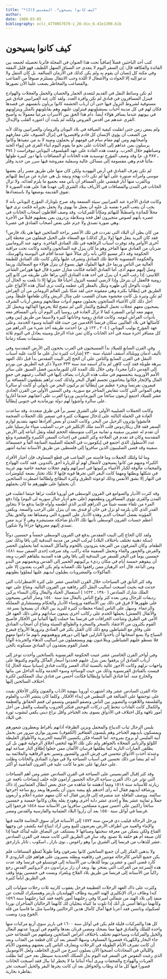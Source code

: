 ```yaml
---
title: "*كيف كانوا يسيحون*. المقتبس 3(2)"
author: 
date: 1908-03-05
bibliography: oclc_4770057679-i_26-div_6.d1e1390.bib
---
```




#  كيف كانوا يسيحون 


 كتب  أحد  الباحثين فصلاً إضافياًُ تحت هذا العنوان في المجلة فآثرنا تحصيله لجمعه بين الفائدة والفكاهة قال: إن السفر اليوم لا يتعدى حد السباق السهل اللطيف فهو قليل النفقة وفي مكنة كل إنسان أن يقوم به ولم يكن كذلك في الأزمان السالفة. بل كان التنقل ولا تدعو إليه إلا الحوادث والأشغال لا اللذة وحب الانتقال يستلزم صنوفاً من المتاعب والمصاعب والمخاطر يصعب علينا الآن تصورها. 

 لم تكن وسائط النقل في القديم لتتعدى الحمار والحصان والجمل والعجلات والهوادج فينزل المسافرون في فنادق لم تكن وافرة العدد. ولقد كان عند العبرانيين فنادق غير مستوفية لشروط النزول فيها حتى أن أرباب الحشمة كانوا يربأون بأنفسهم عن قصدها فكان لهم في كل مدينة أحباب يستقبلونهم فينزلون عليهم وهم يقابلونهم بالمثل وينزلونهم في بيوتهم عندما يسافر هؤلاء أيضاً. دام هذا الحق بين الأسرات مرعياً معمولاً به وأصبح القرى عندهم من أقدس الفروض ولكنه لم يلبث أن اعتوره القلب والإبدال. 

 ولم يمض زمن حتى انقلبت كيفية الضيافة في بلاد اليونان والرومان والعبرانيين وذلك لأنه من الصعب أن يؤوي الإنسان كل قادم واقتصروا في إنزال الضيوف على معارفهم وأصحابهم ومن لهم مقام سام في قومهم أو يحملون وصية لا بد من تنفيذها وكانوا يرسلون بمن عداهم إلى الخانات على نحو ما يقوم اليوم أبناء القرى في إيواء الجند وضباطهم خلال الحرب. وعمت هذه العادة على عهد الفيلسوف اليوناني تيوفراست (  ٣٧٤  ـ  ٣٨٧  ق. م) وقد وصف المؤرخ توسيديد هذه الخانات أو المضافات بأنها دور كبيرة طولها مائتا قدم وهي مقسومة إلى مساكن عالية وسفلية مفروشة فيها سرر من حديد وقلز. 

 لم تكن تعرف الفنادق في أرض اليهودية ولكن كان منها على طريق مصر رأى بعضها موسى وامرأته صنورة على أنها لم تكن ذات بهجة ونيقة بل هي عبارة عن مرابط للبهائم وبالقرب منها آبار فيقضي على المسافر أن يأتي معه بجميع ما يلزم لغذائه. ولا تزال الخانات في المدن والمضافات في الأرياف ببلاد الشرق إلى عهدنا هذا على هذه الصورة لا تفوق القديمة بوضعها ولا باستعدادها. 

 وكانت فنادق الأجرة عند العبرانيين سيئة السمعة وقد صرح بلوتارك المؤرخ اليوناني بأنه لا يجب أن يتعب المرء نفسه بل عليه أن يعمل ما يهوى ولا يحفل بجيرانه فكنت ترى   فيها محلاً للمائدة واصطبلاً للبهائم ومكاناً للمركبات. وقد وصف أفلاطون أصحاب   الخانات في عصره بأنهم لصوص متجبرون أهل قحة وسلاطة يزدرون بمن يعطيهم قليلاً من الأجرة وهي صورة تصدق ولا جرم على بعض أصحاب الفنادق في عصرنا. 

 من كان يظن أن البلاد التي تفردت في تلك الأعصر براحة السائحين فيها هي بلاد فارس؟ فقد كان البريد ينقل فيها (ولا يزال كذلك) مع السعاة على الخيل فينقلون من محطة إلى أخرى الأوامر وقد توفرت أسباب الرفاهية في تلك الفنادق الفاخرة. وعهد عند الرومانيين ضربان من الفنادق منها الفاخر وهو ما كان ينزل فيه السائحون والجند وكانت تحت مراقبة الحكومة وقد ذكر مسيو كالي بأنه رأى مثالاً عنها عندما أقام في البوسنة والهرسك. والحكومة النمسوية تلاحظ تلك الفنادق وتشرف عليها ولكن كانت تلك الفنادق للطبقة العالية من الناس وربما حل فيها الملوك فهل يسوغ أن ينزل هؤلاء مع الصعاليك وربما وصل إليهم منهم أذى. أما الفنادق العامة فكانت منازل حقيرة قال فيها هوراس الشاعر اللاتيني: إذا رغب المرء أن ينزل في  أحد  هذه الفنادق التي يراها على طريقه من كابو إلى رومية فالعقل أن يترجل وإذا لارضي لنفسه النزول أحياناً فلا ينزلها إلا ذا بلغت به الحال أن تلوث بالوحل إلى ظهره وتبلل بالمطر إلى عظمه وكنت ترى أمثال هذه الأكواخ على الطريق في إيطاليا بكثرة وهي ممقوتة حتى لقد شكا بلين العالم الروماني من أن الفراش لم تكن وثيرة بل كانت محشوة بعيدان القصب على مثال الريش وكان طعامها غليظاً. ومن أجل ذلك كان الأغنياء السائحون يحملون معهم أدوات مطابخهم وبعض أرباب الشرف يصحبون معهم عجلات تحمل البطيخ والثمار التي لم تنضج لئلا يحرموا الفاكهة ويحمل كل منهم معه أواني السفرة كما لا تزال العادة في روسيا إلى اليوم أن يأتي المسافر معه بأدوات الفراش لنومه. وكانت فنادق رومية وخاناتها كثيرة ولاسيما من طريق إبين وهي كأمثالها في بلاد الغاليين سكان فرنسا الأقدمين من حيث قلة العناية وسوء الخدمة. وعلى عهد المؤرخ بوليب اليوناني (  ٢٠٤  ـ  ١٢٢  ق. م) أحدثت طريقة أخذ شيء من الدراهم من كل مسافر أجرة مبيته في  أحد  الخانات وكان ثمن غذاء الرجل ومبيته يعادل في اليوم  ثلاثة  سنتيمات بسكة زماننا. 

 وفي القرن السابع للميلاد بدأ المسيحيون في الغرب يحجون إلى الأرض المقدسة وفي   تأليف أدمان وويلبالد أسقف أشتياد سنة  ٧٣٠  إشارات كثيرة تدل على ما كانت عليه أسباب التنقل في القرن السابع والثامن على أن الحج إلى البيت المقدس بدأ قبل ذلك العهد ببرهة طويلة فقد كتب كاهن لم يذكر اسمه منذ سنة  ٣٣٣  جدولاً ذكر فيه الطريق من بوردو إلى القدس ذكراً مجرداً. وفي خلال تلك المدة كان للنورمانديين فضل السبق   على سائر الأمم الأوروبية بتحمسهم في مثلب هذه الزيارات يضاف إليها في الغالب رغبتهم في جمع المال والإتجار فكانوا يتحاشون تجسم أهوال البحر ولذلك كنت تراهم يقطعون المسافة براً فيمرون بفرنسا وبجزء عظيم من إيطاليا ثم يركبون البحر من نابولي أو كايت أو سالرنا وهي المواني التي كانت تتقايض المتاجر مع سورية. وفي السنين الأولى من القرن الحادي  عشر  للميلاد اجتمع  أربعون  سائحاً من النورمانديين وردوا العرب على أعقابهم عندما أغاروا على سالرة وأشؤوا لهم دولة نورماندية في جنوبي إيطاليا. 

 وكانت الحملات الصليبية الأولى على الشرق تسير براً في طرق متعددة. وقد ساعدت العادة في الحملة الثالثة على إدخال تسهيلات كثيرة في تسفير تلك الحملات الضخمة فأنشؤوا يؤثرون الرحيل من البحر. وكانت المدن أو بعض أفرادها تتعهد بتقديم لوازم السفر فقد قال ريكاردوس قلب الأسد ملك الإنكليز في حرب الصليب ميناء مارسيليا على أن تقدم له  عشرين  سفينة و  ثمانية  مراكب متوسطة الحجم لتقله وتقل أتباعه إلى الأرض المقدسة وكان قد تقدم فن الملاحة وكثر التفنن في إحداث السفن الكبيرة والصغيرة وبلغ عدد الأسطول الذي اجتمع في إيكومورت في الحملة الصليبية السابعة ألفاً و  خمسمائة  سفينة وقد قضى الصليبيون الذين سافروا إلى فلسطين من طريق الأستانة  ثمانية  أشهر. 

 وما لنا ولتلك الحملات وما قاسته من المتاعب في قطع المساوف فإن أخبار الأفراد الكبراء ومنهم من كانوا يسيحون لأشغال لهم أو للزيارة أحق بالتدوين. فقد كانت الهوادج والمحفات مألوفة لكبار الأغنياء يركبونها في أسراتهم ولهم عجلات ضخمة خاصة بهم غريبة في شكلها وبطئها ومهما كانت البقر التي تجرها قوية فإنها لا تكاد تجتاز بضعة كيلومترات في النهار إلا بشق الأنفس وذلك لوعوثة الطرق وكثرة البطائح ولطالما اضطرت السائحين أن يحملوا على ظهورهم ما كان يحملهم. 

 وقد كثرت الأديار والصوامع في القرون الوسطى في أوروبا فكنت تراها حيثما انقلبت في   المدن والقرى تؤوي المسافرين وتطعمهم (على نحو أديار جبال سورية لى اليوم) وإذا دفع المرء من تلقاء نفسه شيئاً من الدراهم للدير الذي أطعمه وآواه فإنما يدفع ما لا يتجاوز القدر الذي كان يلزمه لو نزل في خان أو فندق بعد أن ينزل على الرحب والسعة. ويكفي المؤونة بفضل أصحاب الدير وهذه الأديار على الصورة التي وصفناها تعد والحق يقال أعظم حسنات القرون الوسطى تأتيها تلك الأدباؤ ضاحكة مستبشرة وهي لا تريد ممن تسدي إليهم معروفها جزاءاً ولا شكوراً. 

 ولقد كان الحاج إلى البيت المقدس يدفع في القرون الوسطى خمساً و  خمسين  دوكاً   (سكة ذهبية تختلف باختلاف البلاد) ليركب البحر من مدينة البندقية إلى يافا وذلك ثمن الطعام. وكان المترفون من الفرنجة يتزودون باللحوم والمآكل المغذية كما يحملون الحصر والفرش والخمور والماء وتحمل السفينة  مائة  راكب. وقد صرفت  إحدى  السفن سنة  ١٤٨١  خمسين  يوماً في البحر للسفر من البندقية إلى يافا وفي هذه المدينة يتلقاهم العرب وبعد أن يبقوهم  خمسة  أيام في مكان رديء يركبونهم الحمير إلى القدس ويحمونهم من البدو ومن الباعة. قال  أحد  الرهبان ممن رافقوا تلك العصابة ولم يكن العرب يعتدون إلا على المأكولات والمشروبات يطيلون أيديهم عليها ليملؤوا بطونهم. 

 وقد كثر التأنق في السياحات خلال القرن الخامس  عشر  على كثرة الاضطرابات التي حدثت فيه بحيث أصبحت أساليب النقل أكثر رفاهية من القرون التالية. وشاع على عهد الملك شارك السادس (  ١٣٨٠  ـ  ١٤٢٢  ) استعمال الجياد والبغال وكان النساء يركبن رديفات للرجال ومن بعده كثر ولوع الناس بالبغال منذ سنة  ١٥٤٠  وصار الناس يسيحون على ظهورها لا فرق في ذلك بين الأساقفة ورؤساء الأديار والحكام ومستشاري المملكة والزعماء. وسهل على الناس إنشاء محطات كثيرة للبريد بين البلاد أن يسيحوا بسرعة. والأثقال (العفش) يحملها الخدم على ركائب أخرى يتبعون ساداتهم وعلى ذلك العهد قل الأمن في الطرق وشاعت الخرافات في فرنسا بما حملت إليها ألمانيا من الأفكار فأصبح القوم يكثرون من الاعتقاد بالسحر والسحرة والطوالع السيئة وشاع أن أصحاب الفنادق على وفاق مع الشياطين ومع ذلك كان القتل يكثر في الفنادق وتزورها الأرواح فيفزع السياح ولا يسع أصحابها أن يأخذوا النازلين فيها إلى دورهم ويوهمونهم بأنهم ما داموا   معهم فلا تسطو عليهم الشياطين ويتلاعبون بهم ويستعملون من أساليب الدهاء والجربذة ألواناً فصار القوم يعتقدون أن الفنادق مسكونة بالجن. 

 وفي أواخر القرن الخامس  عشر  عنيت الحكومة الفرنسوية بالسائحين وأخذت توعز إلى أرباب الفنادق أن يرفقوا بمن ينزل عليهم فحددوا أسعار المآكل والنوم وكتبوها على واجهات نزلهم وكانت الأجور غالية بالنسبة لذاك العصر وكانت فنادق إسبانيا سيئة الحال إذا قيست بالفنادق الفرنسوية وذلك من حيث الوساخة وسوء الخدمة وكآبة الداخل من بنائها والخارج منه. أما فنادق ألمانيا وإيطاليا فكانت أحسن من فنادق تينك المملكتين لكثرة اختلاف السائحين إليها. 

 جاء القرن السادس  عشر  وقد اشتهرت أوروبا بنهضة الآداب والفنون ولكن الأخلاق بقيت على توحشها على المبالغة في التنطس في إبداء الأفكار. وكلما كان ينتشر الأدب والعلوم   والفلسفة واللاهوت والتصوير بين الناس وتصفو النفوس وتسمو لى قمم الحقائق والعظمة والكمال كانت العادات تنحط إلى دركات التوحش فتكثر الحروب والسلب والقتل من أجل أمور تافهة وكل اختلاف في الأذواق يسوى بحد الخناجر وأقل نزاع ديني يكفي لنشوب ثورة في البلاد. 

 يلبس الرجال ثياب الديباج والمخمل ويزين الظرفاء آذانهم بأقراط ويعطرون شعورهم ويمسكون بأيديهم الخناجر وهم يلبسون القفافيز (الكفوف) بسرور يوازي سرور من يحمل آنية الملبس أو يروح بمروحة. أما النساء فكن يكتسين الألبسة الحريرية والأطواق الغليظة اللؤلؤ والزنانير المحلاة بالجواهر ولم تكن تلك الأبهة لتخفي أخلاق الرجولية فيهن بل كن يطلقن العيارات النارية كما يطلقها فرسان الألمان ممن جعلوا إطلاق النار صناعة لهم وعندئذ أخذت الأذواق تتحسن في فرش الدور والقصور وتسير نحو الرفاهية والملائمة بيد أنه لم ينشأ من ذلك تحسين في أسباب السياحة ولا في موارد الفنادق والخانات وظلت على حقارتها على نحو ما كانت عليه في القرون الماضية أو أكثر. 

 وقد كثر إقبال الفرنسيس على السياحة في القرن السادس  عشر  ومن أهم السياحات التي تؤثر عن ذاك القرن سياحة الرحالة الجسور آرامون فإنه خلف إيضاحات نافعة عن زيارته للأستانة سنة  ١٥١٨  ومما أدهشه ما شاهده من حذق بعض أبطال العثمانيين إذ ذاك ورشاقة   أيديهم فقال أنه رأى أحدهم بلع بيضة بدون أن يكسرها وبعد ربع ساعة أخرجها سالمة. ووصف القافلة عند منصرفه إلى فارس فقال أنه كان معهم  عشرة  أعلام و  أربعون  جملاً و  ثمانية  عشر  بغلاً و  إحدى  عشر  دابة أخرى وهودج يقله بغلان وكانوا  خمسة  و  خمسين  سائحاً راكبين على أحسن صورة مسلحين سافروا من الأستانة سنة  ١٥٤٨  فرجعوا إلى فرنسا في أوائل سنة  ١٥٥٠  بعد أن زاروا البلاد العثمانية والفارسية والقدس ومصر. 

 ورحل الرحالة فيليب دي فرسن سنة  ١٥٧٢  إلى الأستانة فرأى سوق النخاسة قائمة فيها والإماء والعبيد من أطراف الأرض يعرضون للبيع ومن أراد ابتياع أمة يكشف عن وجهها القناع ولكي يتمكن من معرفة سحنتها وصباغها لا يستنكف عن البصاق عليه ليتأكد فيما إذا كان صبغة أم هو خلقة بلا تصنع. وقد سار في الطريق التي كانت متبعة في القرن السادس  عشر  للذهاب من فرنسا إلى الشرق براً وهو راغوس ـ نوي بازار ـ اسكوب ـ تاتار بازارجق. 

 ولا يذهبن الفكر إلى أن جميع السائحين كانوا يصرفون وقتاً طويلاً لقطع المسافات فلم يكن جميع الناس كالرحالة مونتين في رفاهيته وبطئه يسيرون على هواهم فإن البارودي   لا كارد قضى  اثنين  و  عشرين  يوماً للذهاب من الأستانة إلى فونتينبلو في فرنسا وقد عدت هذه السرعة من الغرائب التي يفتخر بها. وبعد أن زار برتراندون دي لابروكيير القدس رجع راكباً من الأستانة إلى فرنسا من طريق بلاد الفلاخ وبلغراد وبست في  خمسين  يوماً وقف في الطريق أياماً كثيرة. 

 وكثرت على ذاك العهد الرحلات العظيمة فرحل يعقوب كارتيه  ثلاث  رحلات متوليات إلى كندا وطاف دراك الإنكليزي الهند الغربية وطاف الهولنديان بارنتز وهمسكرك للبحث عن منفذ إلى بلاد الهند من شمالي أميركا وفي رحلتهما أمور نافعة فقد كتبا رحلتهما سنة  ١٥٩٦  وكأنهما دوناها أمس بل أنك إذا تلوت ما كتباه يتجليان لك كأنهما الرحالتان المتأخران نوردا لسكيولد ونانسن فقد أعربا فيها آمال كآمال هذين الرحالتين وقاسيا مثل ما قاسيا من قلة الجوع وبرد ونصب. 

 كل هذا والمركبات قليلة فلم يكن في أوائل سنة  ١٦٠٠  في باريز سوى  أربع  مركبات منها واحدة للملك والفنادق فيها مما يضحك ومضى قرنان بعدها والقوم في أوروبا عدتهم البغال   والخيل والمركبات وسياحتهم تختلف باختلاف أغراض السائحين ومبلغهم من الشجاعة حتى جاء البخار والكهرباء فقصروا المساوف وسهلا السفر بعد أن كان قطعة من العذاب وبعد أن كانت تصرف الأيام الطويلة في الرحلات ويتعارف الناس إلى بعضهم ويقضون الأيام والليالي في المحادثات أصبحوا الآن يصلون أسرع من البرق الخاطف ولعل الأتوموبيل الذي رغبت النفوس في السفر فيه اليوم بدل السكك الحديدية سيبطل بعد حين كما بطلت العربات والهوادج والمحفات ويرى أبناء أبنائنا ما لا يخطر لنا ببال فقد أصبحت الخانات قصوراً فيها كل ما لذ وطاب والحوافل بعد أن كانت يجرها البقر والخيل أصبحت تجر بقاطرة بخارية. 
